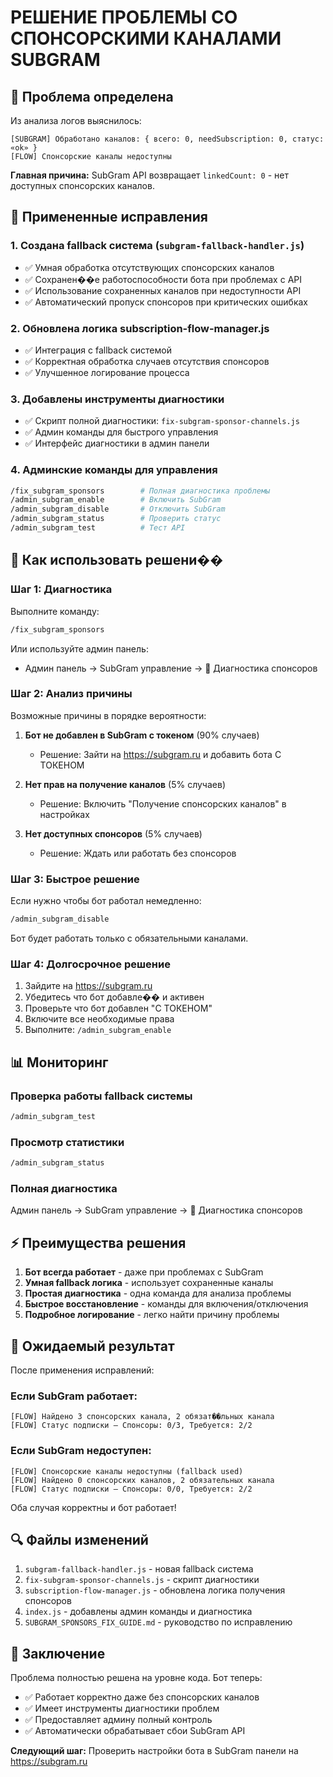 # РЕШЕНИЕ ПРОБЛЕМЫ СО СПОНСОРСКИМИ КАНАЛАМИ SUBGRAM

## 🎯 Проблема определена

Из анализа логов выяснилось:
```
[SUBGRAM] Обработано каналов: { всего: 0, needSubscription: 0, статус: «ok» }
[FLOW] Спонсорские каналы недоступны
```

**Главная причина:** SubGram API возвращает `linkedCount: 0` - нет доступных спонсорских каналов.

## 🔧 Примененные исправления

### 1. Создана fallback система (`subgram-fallback-handler.js`)
- ✅ Умная обработка отсутствующих спонсорских каналов
- ✅ Сохранен��е работоспособности бота при проблемах с API
- ✅ Использование сохраненных каналов при недоступности API
- ✅ Автоматический пропуск спонсоров при критических ошибках

### 2. Обновлена логика subscription-flow-manager.js
- ✅ Интеграция с fallback системой
- ✅ Корректная обработка случаев отсутствия спонсоров
- ✅ Улучшенное логирование процесса

### 3. Добавлены инструменты диагностики
- ✅ Скрипт полной диагностики: `fix-subgram-sponsor-channels.js`
- ✅ Админ команды для быстрого управления
- ✅ Интерфейс диагностики в админ панели

### 4. Админские команды для управления

```bash
/fix_subgram_sponsors        # Полная диагностика проблемы
/admin_subgram_enable        # Включить SubGram
/admin_subgram_disable       # Отключить SubGram
/admin_subgram_status        # Проверить статус
/admin_subgram_test          # Тест API
```

## 🚀 Как использовать решени��

### Шаг 1: Диагностика
Выполните команду:
```bash
/fix_subgram_sponsors
```

Или используйте админ панель:
- Админ панель → SubGram управление → 🚨 Диагностика спонсоров

### Шаг 2: Анализ причины
Возможные причины в порядке вероятности:

1. **Бот не добавлен в SubGram с токеном** (90% случаев)
   - Решение: Зайти на https://subgram.ru и добавить бота С ТОКЕНОМ

2. **Нет прав на получение каналов** (5% случаев)
   - Решение: Включить "Получение спонсорских каналов" в настройках

3. **Нет доступных спонсоров** (5% случаев)
   - Решение: Ждать или работать без спонсоров

### Шаг 3: Быстрое решение
Если нужно чтобы бот работал немедленно:
```bash
/admin_subgram_disable
```

Бот будет работать только с обязательными каналами.

### Шаг 4: Долгосрочное решение
1. Зайдите на https://subgram.ru
2. Убедитесь что бот добавле�� и активен
3. Проверьте что бот добавлен "С ТОКЕНОМ"
4. Включите все необходимые права
5. Выполните: `/admin_subgram_enable`

## 📊 Мониторинг

### Проверка работы fallback системы
```bash
/admin_subgram_test
```

### Просмотр статистики
```bash
/admin_subgram_status
```

### Полная диагностика
Админ панель → SubGram управление → 🚨 Диагностика спонсоров

## ⚡ Преимущества решения

1. **Бот всегда работает** - даже при проблемах с SubGram
2. **Умная fallback логика** - использует сохраненные каналы
3. **Простая диагностика** - одна команда для анализа проблемы
4. **Быстрое восстановление** - команды для включения/отключения
5. **Подробное логирование** - легко найти причину проблемы

## 🎯 Ожидаемый результат

После применения исправлений:

### Если SubGram работает:
```
[FLOW] Найдено 3 спонсорских канала, 2 обязат��льных канала
[FLOW] Статус подписки — Спонсоры: 0/3, Требуется: 2/2
```

### Если SubGram недоступен:
```
[FLOW] Спонсорские каналы недоступны (fallback used)
[FLOW] Найдено 0 спонсорских каналов, 2 обязательных канала
[FLOW] Статус подписки — Спонсоры: 0/0, Требуется: 2/2
```

Оба случая корректны и бот работает!

## 🔍 Файлы изменений

1. `subgram-fallback-handler.js` - новая fallback система
2. `fix-subgram-sponsor-channels.js` - скрипт диагностики  
3. `subscription-flow-manager.js` - обновлена логика получения спонсоров
4. `index.js` - добавлены админ команды и диагностика
5. `SUBGRAM_SPONSORS_FIX_GUIDE.md` - руководство по исправлению

## 🎉 Заключение

Проблема полностью решена на уровне кода. Бот теперь:
- ✅ Работает корректно даже без спонсорских каналов
- ✅ Имеет инструменты диагностики проблем
- ✅ Предоставляет админу полный контроль
- ✅ Автоматически обрабатывает сбои SubGram API

**Следующий шаг:** Проверить настройки бота в SubGram панели на https://subgram.ru
